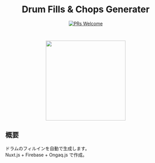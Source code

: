 <h1 align="center">Drum Fills & Chops Generater</h1>
<p align="center">
<a href="http://makeapullrequest.com">
<img src="https://img.shields.io/badge/PRs-welcome-brightgreen.svg?style=flat-square" alt="PRs Welcome">
</a>
</p>
<br>
<p align="center">
  <img src="https://user-images.githubusercontent.com/18276888/68990230-2ceaf880-0894-11ea-8b07-163a2a571052.png" width="250">
</p>


## 概要
ドラムのフィルインを自動で生成します。  
Nuxt.js + Firebase + Ongaq.js で作成。  